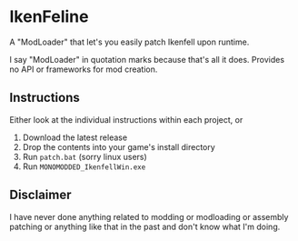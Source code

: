 # IkenFeline

A "ModLoader" that let's you easily patch Ikenfell upon runtime.

I say "ModLoader" in quotation marks because that's all it does. Provides no API or frameworks for mod creation.

## Instructions

Either look at the individual instructions within each project, or

1. Download the latest release
2. Drop the contents into your game's install directory
3. Run `patch.bat` (sorry linux users)
4. Run `MONOMODDED_IkenfellWin.exe`

## Disclaimer

I have never done anything related to modding or modloading or assembly patching or anything like that in the past and don't know what I'm doing.
